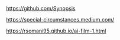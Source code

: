
https://github.com/Synopsis

https://special-circumstances.medium.com/

https://rsomani95.github.io/ai-film-1.html

